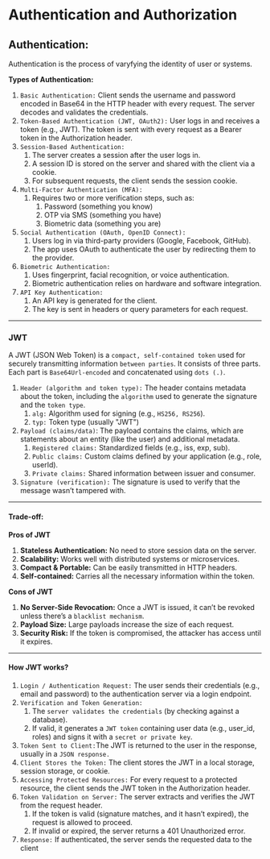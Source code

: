 # Authentication and Authorization

## Authentication:
Authentication is the process of varyfying the identity of user or systems.

**Types of Authentication:**
1. `Basic Authentication:` Client sends the username and password encoded in Base64 in the HTTP header with every request. The server decodes and validates the credentials.
2. `Token-Based Authentication (JWT, OAuth2):` User logs in and receives a token (e.g., JWT). The token is sent with every request as a Bearer token in the Authorization header.
3. `Session-Based Authentication:`
   1. The server creates a session after the user logs in.
   2. A session ID is stored on the server and shared with the client via a cookie.
   3. For subsequent requests, the client sends the session cookie.
4. `Multi-Factor Authentication (MFA):`
   1. Requires two or more verification steps, such as:
      1. Password (something you know)
      2. OTP via SMS (something you have)
      3. Biometric data (something you are)
5. `Social Authentication (OAuth, OpenID Connect):`
   1. Users log in via third-party providers (Google, Facebook, GitHub).
   2. The app uses OAuth to authenticate the user by redirecting them to the provider.
6. `Biometric Authentication:`
   1. Uses fingerprint, facial recognition, or voice authentication.
   2. Biometric authentication relies on hardware and software integration.
7. `API Key Authentication:`
   1. An API key is generated for the client.
   2. The key is sent in headers or query parameters for each request.
---
### JWT
A JWT (JSON Web Token) is a `compact, self-contained token` used for securely transmitting information `between parties`. It consists of three parts. Each part is `Base64Url-encoded` and concatenated using `dots (.)`.
1. `Header (algorithm and token type):` The header contains metadata about the token, including the `algorithm` used to generate the signature and the `token type`.
   1. `alg:` Algorithm used for signing (e.g., `HS256, RS256`).
   2. `typ:` Token type (usually "JWT")
2. `Payload (claims/data)`: The payload contains the claims, which are statements about an entity (like the user) and additional metadata.
   1. `Registered claims:` Standardized fields (e.g., iss, exp, sub).
   2. `Public claims:` Custom claims defined by your application (e.g., role, userId).
   3. `Private claims:` Shared information between issuer and consumer.
3. `Signature (verification):` The signature is used to verify that the message wasn’t tampered with.
---
#### **Trade-off:**
**Pros of JWT**
1. **Stateless Authentication:** No need to store session data on the server.
2. **Scalability:** Works well with distributed systems or microservices.
3. **Compact & Portable:** Can be easily transmitted in HTTP headers.
4. **Self-contained:** Carries all the necessary information within the token.

**Cons of JWT**
1. **No Server-Side Revocation:** Once a JWT is issued, it can’t be revoked unless there’s a `blacklist mechanism`.
2. **Payload Size:** Large payloads increase the size of each request.
3. **Security Risk:** If the token is compromised, the attacker has access until it expires.
   
---
#### How JWT works?
1. `Login / Authentication Request:` The user sends their credentials (e.g., email and password) to the authentication server via a login endpoint.
2. `Verification and Token Generation:`
   1. The `server validates the credentials` (by checking against a database).
   2. If valid, it generates a `JWT token` containing user data (e.g., user_id, roles) and signs it with a `secret or private key`.
3. `Token Sent to Client:`The JWT is returned to the user in the response, usually in a `JSON response.`
4. `Client Stores the Token:` The client stores the JWT in a local storage, session storage, or cookie.
5. `Accessing Protected Resources:` For every request to a protected resource, the client sends the JWT token in the Authorization header.
6. `Token Validation on Server:` The server extracts and verifies the JWT from the request header.
   1. If the token is valid (signature matches, and it hasn’t expired), the request is allowed to proceed.
   2. If invalid or expired, the server returns a 401 Unauthorized error.
7. `Response:` If authenticated, the server sends the requested data to the client

